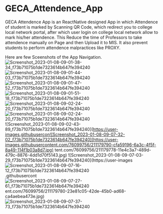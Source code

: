 # GECA_Attendence_App

GECA Attendence App is an ReactNative designed App in which Attendence of student is marked by Scanning QR Code, which redirect you to college local network portal, after which user login on college local network allow to mark his/her attendence.
This Reduce the time of Professors to take attendence manually on Page and then Upload it to MIS.
It also prevent students to perform attendence malpractices like PROXY.


Here are few Sceenshots of the App Navigation.![Screenshot_2023-01-08-09-01-38-34_f73b71075b1de7323614b647fe394240](https://user-images.githubusercontent.com/76099756/211179758-f5412a7b-be7b-464c-93ee-1e8952ee70a8.jpg)
![Screenshot_2023-01-08-09-01-44-03_f73b71075b1de7323614b647fe394240](https://user-images.githubusercontent.com/76099756/211179762-b9c8d619-0d65-4a63-8e90-4c5920faf4fc.jpg)
![Screenshot_2023-01-08-09-01-47-52_f73b71075b1de7323614b647fe394240](https://user-images.githubusercontent.com/76099756/211179764-02e97bf7-72fb-4746-9198-6b86a92d39c7.jpg)
![Screenshot_2023-01-08-09-01-51-18_f73b71075b1de7323614b647fe394240](https://user-images.githubusercontent.com/76099756/211179772-6a869ef8-bceb-4b76-99c4-172d37a759d1.jpg)
![Screenshot_2023-01-08-09-02-24-20_f73b71075b1de7323614b647fe394240](https://user-images.githubusercontent.com/76099756/211179774-48c779b7-6a2d-4524-ad7c-9a25cec0a474.jpg)
![Screenshot_2023-01-08-09-02-24-20_f73b71075b1de7323614b647fe394240](https://user-images.githubusercontent.com/76099756/211179776-abfe7e2e-4ee7-4430-aa54-1560256c6126.jpg)
![Screenshot_2023-01-08-09-02-43-89_f73b71075b1de7323614b647fe394240](https://user-images.githubusercon![Screenshot_2023-01-08-09-07-32-02_f73b71075b1de7323614b647fe394240](https://user-images.githubusercontent.com/76099756/211179790-cfa59196-6a3c-4f5f-8a49-114f1b03a8d7.jpg)
tent.com/76099756/211179778-11e4c3a7-489d-479c-8876-4dd1d70f5143.jpg)
![Screenshot_2023-01-08-09-07-03-29_f73b71075b1de7323614b647fe394240](https://user-images![Screenshot_2023-01-08-09-07-16-12_f73b71075b1de7323614b647fe394240](https://user-images.githubusercontent.com/76099756/211179781-a9c21327-6dae-40dc-ad4b-f4846e85cf7a.jpg)
.githubusercont![Screenshot_2023-01-08-09-07-27-61_f73b71075b1de7323614b647fe394240](https://user-images.githubusercontent.com/76099756/211179783-6a453876-7f75-46c3-9057-5a705e328e35.jpg)
ent.com/76099756/211179780-23e81c05-42de-45b0-ad68-ca4aebea473e.jpg)
![Screenshot_2023-01-08-09-07-37-73_f73b71075b1de7323614b647fe394240](https://user-images.githubusercontent.com/76099756/211179792-dea464e8-a258-42c1-9a1e-7d8de88de3e6.jpg)
